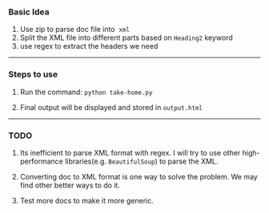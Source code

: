 ### Basic Idea

1. Use zip to parse doc file into  `xml` 
2. Split the XML file into different parts based on `Heading2` keyword
3. use regex to extract the headers we need 

---

### Steps to use

1. Run the command: `python take-home.py`

2. Final output will be displayed and stored in `output.html`

---

### TODO

1. Its inefficient to parse XML format with regex. I will try to use other high-performance libraries(e.g. `BeautifulSoup`) to parse the XML.

2. Converting doc to XML format is one way to solve the problem. We may find other better ways to do it.

3. Test more docs to make it more generic.